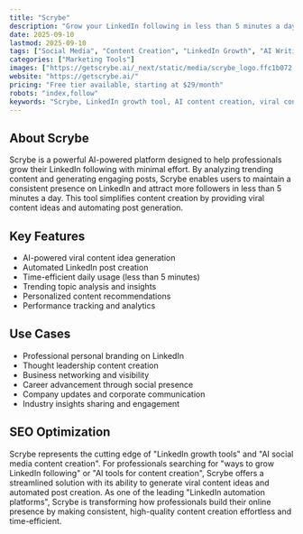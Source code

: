 ```yaml
---
title: "Scrybe"
description: "Grow your LinkedIn following in less than 5 minutes a day. Find viral content ideas and generate posts with AI in just a few clicks."
date: 2025-09-10
lastmod: 2025-09-10
tags: ["Social Media", "Content Creation", "LinkedIn Growth", "AI Writing"]
categories: ["Marketing Tools"]
images: ["https://getscrybe.ai/_next/static/media/scrybe_logo.ffc1b072.svg"]
website: "https://getscrybe.ai/"
pricing: "Free tier available, starting at $29/month"
robots: "index,follow"
keywords: "Scrybe, LinkedIn growth tool, AI content creation, viral content ideas, social media automation"
---
```


## About Scrybe

Scrybe is a powerful AI-powered platform designed to help professionals grow their LinkedIn following with minimal effort. By analyzing trending content and generating engaging posts, Scrybe enables users to maintain a consistent presence on LinkedIn and attract more followers in less than 5 minutes a day. This tool simplifies content creation by providing viral content ideas and automating post generation.

## Key Features

- AI-powered viral content idea generation
- Automated LinkedIn post creation
- Time-efficient daily usage (less than 5 minutes)
- Trending topic analysis and insights
- Personalized content recommendations
- Performance tracking and analytics

## Use Cases

- Professional personal branding on LinkedIn
- Thought leadership content creation
- Business networking and visibility
- Career advancement through social presence
- Company updates and corporate communication
- Industry insights sharing and engagement

## SEO Optimization

Scrybe represents the cutting edge of "LinkedIn growth tools" and "AI social media content creation". For professionals searching for "ways to grow LinkedIn following" or "AI tools for content creation", Scrybe offers a streamlined solution with its ability to generate viral content ideas and automated post creation. As one of the leading "LinkedIn automation platforms", Scrybe is transforming how professionals build their online presence by making consistent, high-quality content creation effortless and time-efficient.
